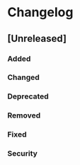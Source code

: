 # Changelog

## [Unreleased]
### Added

### Changed

### Deprecated

### Removed

### Fixed

### Security
